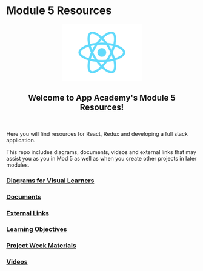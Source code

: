 # Module 5 Resources

<div align='center'>
  <img height='150px' src='./assets/splash/react-logo.svg'/>
  <h2>Welcome to App Academy's Module 5 Resources!</h2>
</div>
<br>

Here you will find resources for React, Redux and developing a full stack
application.

This repo includes diagrams, documents, videos and external links that may
assist you as you in Mod 5 as well as when you create other projects in later
modules.

### [Diagrams for Visual Learners][diagrams]

### [Documents][documents]

### [External Links][external-links]

### [Learning Objectives][learning-objectives]

### [Project Week Materials][project-week]

### [Videos][videos]

[diagrams]: ./diagrams.md
[documents]: ./documents.md
[external-links]: ./links.md
[learning-objectives]: ./learning-objectives/README.md
[project-week]: ./project-week/README.md
[videos]: ./videos.md
